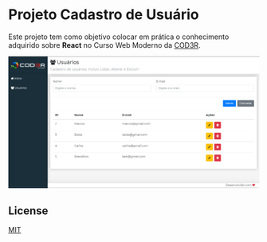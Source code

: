 # Projeto Cadastro de Usuário
Este projeto tem como objetivo colocar em prática o conhecimento adquirido sobre **React** no Curso Web Moderno da [COD3R](https://www.cod3r.com.br/).

![](frontend/src/assets/imgs/exemplo.png)

## License
[MIT](https://choosealicense.com/licenses/mit/)
